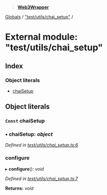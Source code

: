 > **[Web3Wrapper](../README.md)**

[Globals](../globals.md) / ["test/utils/chai_setup"](_test_utils_chai_setup_.md) /

# External module: "test/utils/chai_setup"

## Index

### Object literals

* [chaiSetup](_test_utils_chai_setup_.md#const-chaisetup)

## Object literals

### `Const` chaiSetup

### ▪ **chaiSetup**: *object*

*Defined in [test/utils/chai_setup.ts:6](https://github.com/0xProject/0x-monorepo/blob/a9ccc3fad/packages/web3-wrapper/test/utils/chai_setup.ts#L6)*

###  configure

▸ **configure**(): *void*

*Defined in [test/utils/chai_setup.ts:7](https://github.com/0xProject/0x-monorepo/blob/a9ccc3fad/packages/web3-wrapper/test/utils/chai_setup.ts#L7)*

**Returns:** *void*